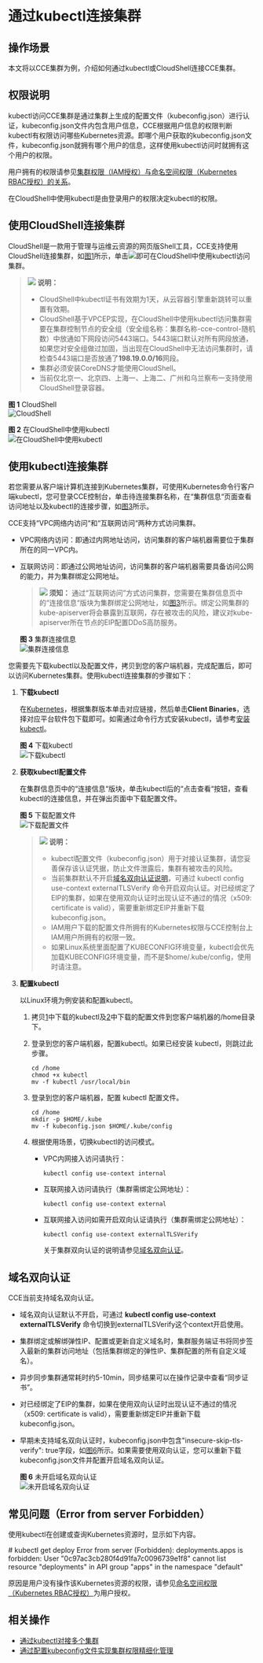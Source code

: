 # 通过kubectl连接集群<a name="cce_10_0107"></a>

## 操作场景<a name="section14234115144"></a>

本文将以CCE集群为例，介绍如何通过kubectl或CloudShell连接CCE集群。

## 权限说明<a name="section17352373317"></a>

kubectl访问CCE集群是通过集群上生成的配置文件（kubeconfig.json）进行认证，kubeconfig.json文件内包含用户信息，CCE根据用户信息的权限判断kubectl有权限访问哪些Kubernetes资源。即哪个用户获取的kubeconfig.json文件，kubeconfig.json就拥有哪个用户的信息，这样使用kubectl访问时就拥有这个用户的权限。

用户拥有的权限请参见[集群权限（IAM授权）与命名空间权限（Kubernetes RBAC授权）的关系](CCE权限概述.md#section1464135853519)。

在CloudShell中使用kubectl是由登录用户的权限决定kubectl的权限。

## 使用CloudShell连接集群<a name="section165852057101615"></a>

CloudShell是一款用于管理与运维云资源的网页版Shell工具，CCE支持使用CloudShell连接集群，如[图1](#fig143888334518)所示，单击![](figures/zh-cn_image_0000001357994653.png)即可在CloudShell中使用kubectl访问集群。

>![](public_sys-resources/icon-note.gif) **说明：** 
>-   CloudShell中kubectl证书有效期为1天，从云容器引擎重新跳转可以重置有效期。
>-   CloudShell基于VPCEP实现，在CloudShell中使用kubectl访问集群需要在集群控制节点的安全组（安全组名称：集群名称-cce-control-随机数）中放通如下网段访问5443端口。5443端口默认对所有网段放通，如果您对安全组做过加固，当出现在CloudShell中无法访问集群时，请检查5443端口是否放通了**198.19.0.0/16**网段。
>-   集群必须安装CoreDNS才能使用CloudShell。
>-   当前仅北京一、北京四、上海一、上海二、广州和乌兰察布一支持使用CloudShell登录容器。

**图 1**  CloudShell<a name="fig143888334518"></a>  
![](figures/CloudShell.png "CloudShell")

**图 2**  在CloudShell中使用kubectl<a name="fig1324619441512"></a>  
![](figures/在CloudShell中使用kubectl.png "在CloudShell中使用kubectl")

## 使用kubectl连接集群<a name="section37321625113110"></a>

若您需要从客户端计算机连接到Kubernetes集群，可使用Kubernetes命令行客户端kubectl，您可登录CCE控制台，单击待连接集群名称，在“集群信息“页面查看访问地址以及kubectl的连接步骤，如[图3](#fig16278986314)所示。

CCE支持“VPC网络内访问“和“互联网访问“两种方式访问集群。

-   VPC网络内访问：即通过内网地址访问，访问集群的客户端机器需要位于集群所在的同一VPC内。
-   互联网访问：即通过公网地址访问，访问集群的客户端机器需要具备访问公网的能力，并为集群绑定公网地址。

    >![](public_sys-resources/icon-notice.gif) **须知：** 
    >通过“互联网访问”方式访问集群，您需要在集群信息页中的“连接信息“版块为集群绑定公网地址，如[图3](#fig16278986314)所示。绑定公网集群的kube-apiserver将会暴露到互联网，存在被攻击的风险，建议对kube-apiserver所在节点的EIP配置DDoS高防服务。

    **图 3**  集群连接信息<a name="fig16278986314"></a>  
    ![](figures/集群连接信息.png "集群连接信息")


您需要先下载kubectl以及配置文件，拷贝到您的客户端机器，完成配置后，即可以访问Kubernetes集群。使用kubectl连接集群的步骤如下：

1.  <a name="li194691356201712"></a>**下载kubectl**

    在[Kubernetes](https://github.com/kubernetes/kubernetes/blob/master/CHANGELOG/README.md)，根据集群版本单击对应链接，然后单击**Client Binaries**，选择对应平台软件包下载即可。如需通过命令行方式安装kubectl，请参考[安装kubectl](https://kubernetes.io/zh-cn/docs/tasks/tools/#kubectl)。

    **图 4**  下载kubectl<a name="fig978018401170"></a>  
    ![](figures/下载kubectl.png "下载kubectl")

2.  <a name="li34691156151712"></a>**获取kubectl配置文件**

    在集群信息页中的“连接信息“版块，单击kubectl后的“点击查看“按钮，查看kubectl的连接信息，并在弹出页面中下载配置文件。

    **图 5**  下载配置文件<a name="fig1278292815444"></a>  
    ![](figures/下载配置文件.png "下载配置文件")

    >![](public_sys-resources/icon-note.gif) **说明：** 
    >-   kubectl配置文件（kubeconfig.json）用于对接认证集群，请您妥善保存该认证凭据，防止文件泄露后，集群有被攻击的风险。
    >-   当前集群默认不开启[域名双向认证说明](#section1559919152711)，可通过 kubectl config use-context externalTLSVerify 命令开启双向认证。对已经绑定了EIP的集群，如果在使用双向认证时出现认证不通过的情况（x509: certificate is valid），需要重新绑定EIP并重新下载kubeconfig.json。
    >-   IAM用户下载的配置文件所拥有的Kubernetes权限与CCE控制台上IAM用户所拥有的权限一致。
    >-   如果Linux系统里面配置了KUBECONFIG环境变量，kubectl会优先加载KUBECONFIG环境变量，而不是$home/.kube/config，使用时请注意。

3.  **配置kubectl**

    以Linux环境为例安装和配置kubectl。

    1.  拷贝[1](#li194691356201712)中下载的kubectl及[2](#li34691156151712)中下载的配置文件到您客户端机器的/home目录下。
    2.  登录到您的客户端机器，配置kubectl。如果已经安装 kubectl，则跳过此步骤。

        ```
        cd /home
        chmod +x kubectl
        mv -f kubectl /usr/local/bin
        ```

    3.  登录到您的客户端机器，配置 kubectl 配置文件。

        ```
        cd /home
        mkdir -p $HOME/.kube
        mv -f kubeconfig.json $HOME/.kube/config
        ```

    4.  根据使用场景，切换kubectl的访问模式。
        -   VPC内网接入访问请执行：

            ```
            kubectl config use-context internal
            ```

        -   互联网接入访问请执行（集群需绑定公网地址）：

            ```
            kubectl config use-context external
            ```

        -   互联网接入访问如需开启双向认证请执行（集群需绑定公网地址）：

            ```
            kubectl config use-context externalTLSVerify
            ```

            关于集群双向认证的说明请参见[域名双向认证](#section1559919152711)。




## 域名双向认证<a name="section1559919152711"></a>

CCE当前支持域名双向认证。

-   域名双向认证默认不开启，可通过  **kubectl config use-context externalTLSVerify**  命令切换到externalTLSVerify这个context开启使用。
-   集群绑定或解绑弹性IP、配置或更新自定义域名时，集群服务端证书将同步签入最新的集群访问地址（包括集群绑定的弹性IP、集群配置的所有自定义域名）。
-   异步同步集群通常耗时约5-10min，同步结果可以在操作记录中查看“同步证书”。
-   对已经绑定了EIP的集群，如果在使用双向认证时出现认证不通过的情况（x509: certificate is valid），需要重新绑定EIP并重新下载kubeconfig.json。
-   早期未支持域名双向认证时，kubeconfig.json中包含"insecure-skip-tls-verify": true字段，如[图6](#fig1941342411)所示。如果需要使用双向认证，您可以重新下载kubeconfig.json文件并配置开启域名双向认证。

    **图 6**  未开启域名双向认证<a name="fig1941342411"></a>  
    ![](figures/未开启域名双向认证.png "未开启域名双向认证")


## 常见问题（Error from server Forbidden）<a name="section1628510591883"></a>

使用kubectl在创建或查询Kubernetes资源时，显示如下内容。

\# kubectl get deploy Error from server \(Forbidden\): deployments.apps is forbidden: User "0c97ac3cb280f4d91fa7c0096739e1f8" cannot list resource "deployments" in API group "apps" in the namespace "default"

原因是用户没有操作该Kubernetes资源的权限，请参见[命名空间权限（Kubernetes RBAC授权）](命名空间权限（Kubernetes-RBAC授权）.md)为用户授权。

## 相关操作<a name="section125261255139"></a>

-   [通过kubectl对接多个集群](https://support.huaweicloud.com/bestpractice-cce/cce_bestpractice_00254.html)
-   [通过配置kubeconfig文件实现集群权限精细化管理](https://support.huaweicloud.com/bestpractice-cce/cce_bestpractice_00221.html)

